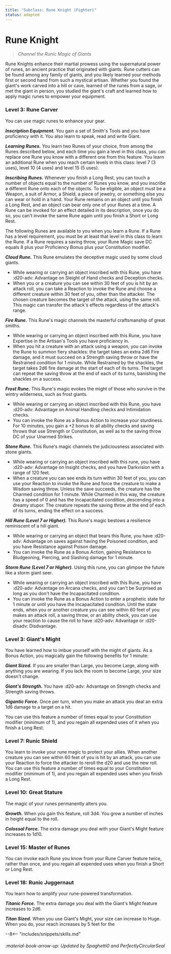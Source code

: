 ```yaml
---
title: "Subclass: Rune Knight (Fighter)"
status: adapted
---
```


<p style="display:none">
Channel the Runic Magic of Giants
</p>

# Rune Knight

> *Channel the Runic Magic of Giants*

Rune Knights enhance their martial prowess using the supernatural power of runes, an ancient practice that originated with giants. Rune cutters can be found among any family of giants, and you likely learned your methods first or second hand from such a mystical artisan. Whether you found the giant's work carved into a hill or cave, learned of the runes from a sage, or met the giant in person, you studied the giant's craft and learned how to apply magic runes to empower your equipment.

### Level 3: Rune Carver

You can use magic runes to enhance your gear.

***Inscription Equipment.*** You gain a set of Smith's Tools and you have proficiency with it. You also learn to speak, read and write Giant. 

***Learning Runes.*** You learn two Runes of your choice, from among the Runes described below, and each time you gain a level in this class, you can replace one Rune you know with a different one from this feature. You learn an additional Rune when you reach certain levels in this class: level 7 (3 uses), level 10 (4 uses) and level 15 (5 uses).

***Inscribing Runes.*** Whenever you finish a Long Rest, you can touch a number of objects equal to the number of Runes you know, and you inscribe a different Rune onto each of the objects. To be eligible, an object must be a Weapon, a suit of Armor, a Shield, a piece of jewelry, or something else you can wear or hold in a hand. Your Rune remains on an object until you finish a Long Rest, and an object can bear only one of your Runes at a time. A Rune can be invoked for an effect detailed in its description, once you do so, you can't invoke the same Rune again until you finish a Short or Long Rest.

The following Runes are available to you when you learn a Rune. If a Rune has a level requirement, you must be at least that level in this class to learn the Rune. If a Rune requires a saving throw, your Rune Magic save DC equals 8 plus your Proficiency Bonus plus your Constitution modifier.

***Cloud Rune.*** This Rune emulates the deceptive magic used by some cloud giants.

- While wearing or carrying an object inscribed with this Rune, you have :d20-adv: Advantage on Sleight of Hand checks and Deception checks.
- When you or a creature you can see within 30 feet of you is hit by an attack roll, you can take a Reaction to invoke the Rune and choose a different creature within 30 feet of you, other than the attacker. The chosen creature becomes the target of the attack, using the same roll. This magic can transfer the attack's effects regardless of the attack's range.

***Fire Rune.*** This Rune's magic channels the masterful craftsmanship of great smiths.

- While wearing or carrying an object inscribed with this Rune, you have Expertise in the Artisan's Tools you have proficiency in.
- When you hit a creature with an attack using a weapon, you can invoke the Rune to summon fiery shackles: the target takes an extra 2d6 Fire damage, and it must succeed on a Strength saving throw or have the Restrained condition for 1 minute. While Restrained by the shackles, the target takes 2d6 fire damage at the start of each of its turns. The target can repeat the saving throw at the end of each of its turns, banishing the shackles on a success.

***Frost Rune.*** This Rune's magic evokes the might of those who survive in the wintry wilderness, such as frost giants.

- While wearing or carrying an object inscribed with this Rune, you have :d20-adv: Advantage on Animal Handling checks and Intimidation checks.
- You can invoke the Rune as a Bonus Action to increase your sturdiness. For 10 minutes, you gain a +2 bonus to all ability checks and saving throws that use Strength or Constitution, as well as to the saving throw DC of your Unarmed Strikes.

***Stone Rune.*** This Rune's magic channels the judiciousness associated with stone giants.

- While wearing or carrying an object inscribed with this rune, you have :d20-adv: Advantage on Insight checks, and you have Darkvision with a range of 120 feet.
- When a creature you can see ends its turn within 30 feet of you, you can use your Reaction to invoke the Rune and force the creature to make a Wisdom saving throw. Unless the save succeeds, the creature has the Charmed condition for 1 minute. While Charmed in this way, the creature has a speed of 0 and has the Incapacitated condition, descending into a dreamy stupor. The creature repeats the saving throw at the end of each of its turns, ending the effect on a success.

***Hill Rune (Level 7 or Higher).*** This Rune's magic bestows a resilience reminiscent of a hill giant.

- While wearing or carrying an object that bears this Rune, you have :d20-adv: Advantage on saves against having the Poisoned condition, and you have Resistance against Poison damage.
- You can invoke the Rune as a Bonus Action, gaining Resistance to Bludgeoning, Piercing, and Slashing damage for 1 minute.

***Storm Rune (Level 7 or Higher).*** Using this rune, you can glimpse the future like a storm giant seer.

- While wearing or carrying an object inscribed with this Rune, you have :d20-adv: Advantage on Arcana checks, and you can't be Surprised as long as you don't have the Incapacitated condition.
- You can invoke the Rune as a Bonus Action to enter a prophetic state for 1 minute or until you have the Incapacitated condition. Until the state ends, when you or another creature you can see within 60 feet of you makes an attack roll, a saving throw, or an ability check, you can use your reaction to cause the roll to have :d20-adv: Advantage or :d20-disadv: Disdvantage.

### Level 3: Giant's Might
You have learned how to imbue yourself with the might of giants. As a Bonus Action, you magically gain the following benefits for 1 minute:

***Giant Sized.*** If you are smaller than Large, you become Large, along with anything you are wearing. If you lack the room to become Large, your size doesn't change.

***Giant's Strength.*** You have :d20-adv: Advantage on Strength checks and Strength saving throws.

***Gigantic Force.*** Once per turn, when you make an attack you deal an extra 1d6 damage to a target on a hit.

You can use this feature a number of times equal to your Constitution modifier (minimum of 1), and you regain all expended uses of it when you finish a Long Rest.

### Level 7: Runic Shield

You learn to invoke your rune magic to protect your allies. When another creature you can see within 60 feet of you is hit by an attack, you can use your Reaction to force the attacker to reroll the d20 and use the new roll. You can use this feature a number of times equal to your Constitution modifier (minimum of 1), and you regain all expended uses when you finish a Long Rest.

### Level 10: Great Stature

The magic of your runes permanently alters you.

***Growth.*** When you gain this feature, roll 3d4. You grow a number of inches in height equal to the roll.

***Colossal Force.*** The extra damage you deal with your Giant's Might feature increases to 1d10.

### Level 15: Master of Runes

You can invoke each Rune you know from your Rune Carver feature twice, rather than once, and you regain all expended uses when you finish a Short or Long Rest.

### Level 18: Runic Juggernaut

You learn how to amplify your rune-powered transformation.

***Titanic Force.*** The extra damage you deal with the Giant's Might feature increases to 2d6.

***Titan Sized.*** When you use Giant's Might, your size can increase to Huge. When you do, your reach increases by 5 feet for the

--8<-- "includes/snippets/skills.md"

###### :material-book-arrow-up: Updated by *Spaghetti0* and *PerfectlyCircularSeal*